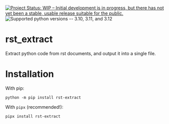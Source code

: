 [![Project Status: WIP – Initial development is in progress, but there has not yet been a stable, usable release suitable for the public.](https://www.repostatus.org/badges/latest/wip.svg)](https://www.repostatus.org/#wip)
![Supported python versions -- 3.10, 3.11, and 3.12](https://img.shields.io/badge/3.10|3.11|3.12-%234b8bbe?logo=Python&logoColor=%234b8bbe&label=For%20Python%3A)
<!-- TODO: ADD TO PYPI | [![PyPI version badge][pypi package version badge]](https://badge.fury.io/py/rst_extract) -->

# rst_extract
Extract python code from rst documents, and output it into a single file.


# Installation
With pip:
```terminal
python -m pip install rst-extract
```

With `pipx` (recommended!):
```terminal
pipx install rst-extract
```
